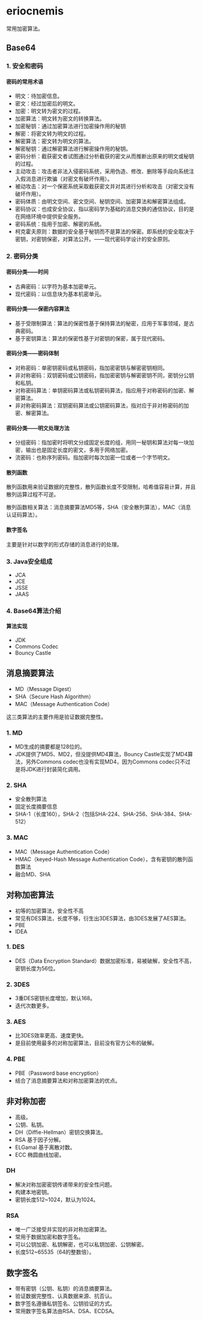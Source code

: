 # eriocnemis
常用加密算法。

## Base64

### 1. 安全和密码

#### 密码的常用术语

* 明文：待加密信息。
* 密文：经过加密后的明文。
* 加密：明文转为密文的过程。
* 加密算法：明文转为密文的转换算法。
* 加密秘钥：通过加密算法进行加密操作用的秘钥
* 解密：将密文转为明文的过程。
* 解密算法：密文转为明文的算法。
* 解密秘钥：通过解密算法进行解密操作用的秘钥。
* 密码分析：截获密文者试图通过分析截获的密文从而推断出原来的明文或秘钥的过程。
* 主动攻击：攻击者非法入侵密码系统，采用伪造、修改、删除等手段向系统注入假消息进行欺骗（对密文有破坏作用）。
* 被动攻击：对一个保密系统采取截获密文并对其进行分析和攻击（对密文没有破坏作用）。
* 密码体质：由明文空间、密文空间、秘钥空间、加密算法和解密算法组成。
* 密码协议：也成安全协议，指以密码学为基础的消息交换的通信协议，目的是在网络环境中提供安全服务。
* 密码系统：指用于加密、解密的系统。
* 柯克霍夫原则：数据的安全基于秘钥而不是算法的保密。即系统的安全取决于密钥，对密钥保密，对算法公开。——现代密码学设计的安全原则。

### 2. 密码分类

#### 密码分类——时间
* 古典密码：以字符为基本加密单元。
* 现代密码：以信息块为基本机密单元。

#### 密码分类——保密内容算法
* 基于受限制算法：算法的保密性基于保持算法的秘密，应用于军事领域，是古典密码。
* 基于密钥算法：算法的保密性基于对密钥的保密，属于现代密码。

#### 密码分类——密码体制
* 对称密码：单密钥密码或私钥密码，指加密密钥与解密密钥相同。
* 非对称密码：双钥密码或公钥密码，指加密密钥与解密密钥不同，密钥分公钥和私钥。
* 对称密码算法：单钥密码算法或私钥密码算法，指应用于对称密码的加密、解密算法。
* 非对称密码算法：双钥密码算法或公钥密码算法，指对应于非对称密码的加密、解密算法。

#### 密码分类——明文处理方法
* 分组密码：指加密时将明文分成固定长度的组，用同一秘钥和算法对每一块加密，输出也是固定长度的密文，多用于网络加密。
* 流密码：也称序列密码。指加密时每次加密一位或者一个字节明文。

#### 散列函数

散列函数用来验证数据的完整性，散列函数长度不受限制，哈希值容易计算，并且散列运算过程不可逆。

散列函数相关算法：消息摘要算法MD5等，SHA（安全散列算法），MAC（消息认证码算法）。

#### 数字签名

主要是针对以数字的形式存储的消息进行的处理。

### 3. Java安全组成
* JCA
* JCE
* JSSE
* JAAS

### 4. Base64算法介绍

#### 算法实现

* JDK
* Commons Codec
* Bouncy Castle

## 消息摘要算法

* MD（Message Digest）
* SHA（Secure Hash Algorithm）
* MAC（Message Authentication Code）

这三类算法的主要作用是验证数据完整性。

### 1. MD

* MD生成的摘要都是128位的。
* JDK提供了MD5、MD2，但没提供MD4算法，Bouncy Castle实现了MD4算法，另外Commons codec也没有实现MD4，因为Commons codec只不过是将JDK进行封装简化调用。

### 2. SHA

* 安全散列算法
* 固定长度摘要信息
* SHA-1（长度160），SHA-2（包括SHA-224、SHA-256、SHA-384、SHA-512）

### 3. MAC

* MAC（Message Authentication Code）
* HMAC（keyed-Hash Message Authentication Code），含有密钥的散列函数算法
* 融合MD、SHA

## 对称加密算法

* 初等的加密算法，安全性不高
* 常见有DES算法，长度不够，衍生出3DES算法，由3DES发展了AES算法。
* PBE
* IDEA

### 1. DES

* DES（Data Encryption Standard）数据加密标准，易被破解，安全性不高，密钥长度为56位。

### 2. 3DES

* 3重DES密钥长度增加，默认168。
* 迭代次数更多。

### 3. AES

* 比3DES效率更高、速度更快。
* 是目前使用最多的对称加密算法，目前没有官方公布的破解。

### 4. PBE

* PBE（Password base encryption）
* 结合了消息摘要算法和对称加密算法的优点。

## 非对称加密

* 高级。
* 公钥、私钥。
* DH（Diffie-Hellman）密钥交换算法。
* RSA 基于因子分解。
* ELGamal 基于离散对数。
* ECC 椭圆曲线加密。

### DH

* 解决对称加密密钥传递带来的安全性问题。
* 构建本地密钥。
* 密钥长度512~1024，默认为1024。

### RSA

* 唯一广泛接受并实现的非对称加密算法。
* 常用于数据加密和数字签名。
* 可以公钥加密、私钥解密，也可以私钥加密、公钥解密。
* 长度512~65535（64的整数倍）。

## 数字签名

* 带有密钥（公钥、私钥）的消息摘要算法。
* 验证数据完整性、认真数据来源、抗否认。
* 数字签名遵循私钥签名、公钥验证的方式。
* 常用数字签名算法由RSA、DSA、ECDSA。